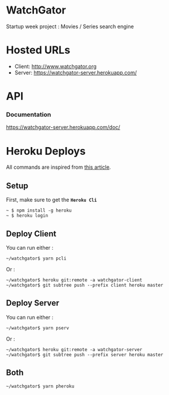 # WatchGator
Startup week project : Movies / Series search engine

# Hosted URLs

- Client: http://www.watchgator.org
- Server: https://watchgator-server.herokuapp.com/

# API

### Documentation

https://watchgator-server.herokuapp.com/doc/  

# Heroku Deploys

All commands are inspired from [this article](https://medium.com/@shalandy/deploy-git-subdirectory-to-heroku-ea05e95fce1f).

## Setup

First, make sure to get the **`Heroku Cli`**
```console
~ $ npm install -g heroku
~ $ heroku login
```

## Deploy Client

You can run either :
```console
~/watchgator$ yarn pcli
```

Or :
```console
~/watchgator$ heroku git:remote -a watchgator-client
~/watchgator$ git subtree push --prefix client heroku master
```

## Deploy Server

You can run either :
```console
~/watchgator$ yarn pserv
```

Or :
```console
~/watchgator$ heroku git:remote -a watchgator-server
~/watchgator$ git subtree push --prefix server heroku master
```

## Both

```console
~/watchgator$ yarn pheroku
```
